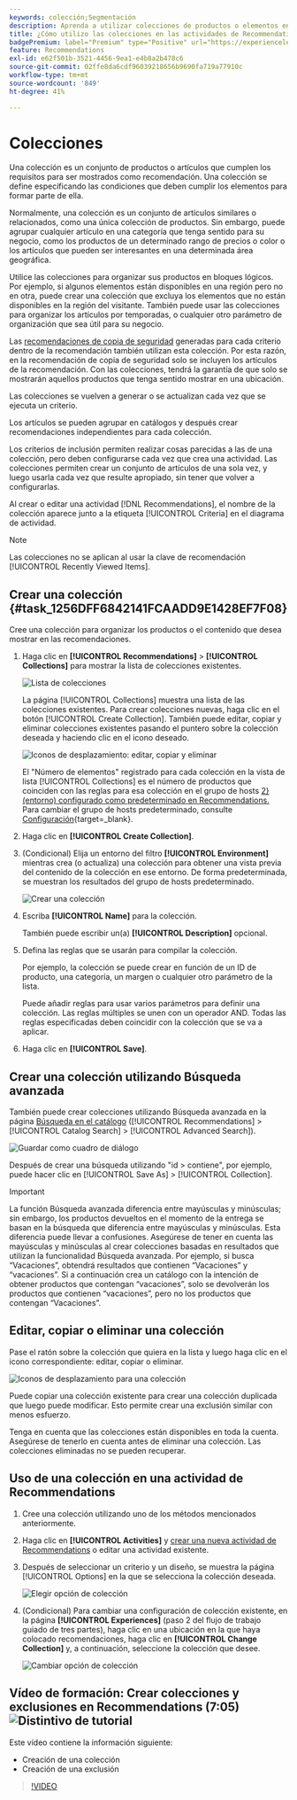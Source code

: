 ```yaml
---
keywords: colección;Segmentación
description: Aprenda a utilizar colecciones de productos o elementos en  [!DNL Target Recommendations].
title: ¿Cómo utilizo las colecciones en las actividades de Recommendations?
badgePremium: label="Premium" type="Positive" url="https://experienceleague.adobe.com/docs/target/using/introduction/intro.html?lang=en#premium newtab=true" tooltip="Consulte qué se incluye en Target Premium."
feature: Recommendations
exl-id: e62f501b-3521-4456-9ea1-e4b8a2b478c6
source-git-commit: 02ffe8da6cdf96039218656b9690fa719a77910c
workflow-type: tm+mt
source-wordcount: '849'
ht-degree: 41%

---
```


# Colecciones

Una colección es un conjunto de productos o artículos que cumplen los requisitos para ser mostrados como recomendación. Una colección se define especificando las condiciones que deben cumplir los elementos para formar parte de ella.

Normalmente, una colección es un conjunto de artículos similares o relacionados, como una única colección de productos. Sin embargo, puede agrupar cualquier artículo en una categoría que tenga sentido para su negocio, como los productos de un determinado rango de precios o color o los artículos que pueden ser interesantes en una determinada área geográfica.

Utilice las colecciones para organizar sus productos en bloques lógicos. Por ejemplo, si algunos elementos están disponibles en una región pero no en otra, puede crear una colección que excluya los elementos que no están disponibles en la región del visitante. También puede usar las colecciones para organizar los artículos por temporadas, o cualquier otro parámetro de organización que sea útil para su negocio.

Las [recomendaciones de copia de seguridad](/help/main/c-recommendations/c-algorithms/backup-recs.md) generadas para cada criterio dentro de la recomendación también utilizan esta colección. Por esta razón, en la recomendación de copia de seguridad solo se incluyen los artículos de la recomendación. Con las colecciones, tendrá la garantía de que solo se mostrarán aquellos productos que tenga sentido mostrar en una ubicación.

Las colecciones se vuelven a generar o se actualizan cada vez que se ejecuta un criterio.

Los artículos se pueden agrupar en catálogos y después crear recomendaciones independientes para cada colección.

Los criterios de inclusión permiten realizar cosas parecidas a las de una colección, pero deben configurarse cada vez que crea una actividad. Las colecciones permiten crear un conjunto de artículos de una sola vez, y luego usarla cada vez que resulte apropiado, sin tener que volver a configurarlas.

Al crear o editar una actividad [!DNL Recommendations], el nombre de la colección aparece junto a la etiqueta [!UICONTROL Criteria] en el diagrama de actividad.

>[!NOTE]
>
>Las colecciones no se aplican al usar la clave de recomendación [!UICONTROL Recently Viewed Items].

## Crear una colección {#task_1256DFF6842141FCAADD9E1428EF7F08}

Cree una colección para organizar los productos o el contenido que desea mostrar en las recomendaciones.

1. Haga clic en **[!UICONTROL Recommendations]** > **[!UICONTROL Collections]** para mostrar la lista de colecciones existentes.

   ![Lista de colecciones](assets/collections_list.png)

   La página [!UICONTROL Collections] muestra una lista de las colecciones existentes. Para crear colecciones nuevas, haga clic en el botón [!UICONTROL Create Collection]. También puede editar, copiar y eliminar colecciones existentes pasando el puntero sobre la colección deseada y haciendo clic en el icono deseado.

   ![Iconos de desplazamiento: editar, copiar y eliminar](/help/main/c-recommendations/c-products/assets/hover-icons.png)

   El &quot;Número de elementos&quot; registrado para cada colección en la vista de lista [!UICONTROL Collections] es el número de productos que coinciden con las reglas para esa colección en el grupo de hosts [2&rbrace; (entorno) configurado como predeterminado en Recommendations. ](/help/main/administrating-target/hosts.md) Para cambiar el grupo de hosts predeterminado, consulte [Configuración](https://experienceleague.adobe.com/docs/target-dev/developer/recommendations.html){target=_blank}.

1. Haga clic en **[!UICONTROL Create Collection]**.

1. (Condicional) Elija un entorno del filtro **[!UICONTROL Environment]** mientras crea (o actualiza) una colección para obtener una vista previa del contenido de la colección en ese entorno. De forma predeterminada, se muestran los resultados del grupo de hosts predeterminado.

   ![Crear una colección](/help/main/c-recommendations/c-products/assets/CreateCollection.png)

1. Escriba **[!UICONTROL Name]** para la colección.

   También puede escribir un(a) **[!UICONTROL Description]** opcional.

1. Defina las reglas que se usarán para compilar la colección.

   Por ejemplo, la colección se puede crear en función de un ID de producto, una categoría, un margen o cualquier otro parámetro de la lista.

   Puede añadir reglas para usar varios parámetros para definir una colección. Las reglas múltiples se unen con un operador AND. Todas las reglas especificadas deben coincidir con la colección que se va a aplicar.

1. Haga clic en **[!UICONTROL Save]**.

## Crear una colección utilizando Búsqueda avanzada

También puede crear colecciones utilizando Búsqueda avanzada en la página [Búsqueda en el catálogo](/help/main/c-recommendations/c-products/catalog-search.md#save-as) ([!UICONTROL Recommendations] > [!UICONTROL Catalog Search] > [!UICONTROL Advanced Search]).

![Guardar como cuadro de diálogo](/help/main/c-recommendations/c-products/assets/save-as.png)

Después de crear una búsqueda utilizando &quot;id > contiene&quot;, por ejemplo, puede hacer clic en [!UICONTROL Save As] > [!UICONTROL Collection].

>[!IMPORTANT]
>
>La función Búsqueda avanzada diferencia entre mayúsculas y minúsculas; sin embargo, los productos devueltos en el momento de la entrega se basan en la búsqueda que diferencia entre mayúsculas y minúsculas. Esta diferencia puede llevar a confusiones. Asegúrese de tener en cuenta las mayúsculas y minúsculas al crear colecciones basadas en resultados que utilizan la funcionalidad Búsqueda avanzada. Por ejemplo, si busca “Vacaciones”, obtendrá resultados que contienen “Vacaciones” y “vacaciones”. Si a continuación crea un catálogo con la intención de obtener productos que contengan “vacaciones”, solo se devolverán los productos que contienen “vacaciones”, pero no los productos que contengan “Vacaciones”.

## Editar, copiar o eliminar una colección

Pase el ratón sobre la colección que quiera en la lista y luego haga clic en el icono correspondiente: editar, copiar o eliminar.

![Iconos de desplazamiento para una colección](/help/main/c-recommendations/c-products/assets/hover-collections.png)

Puede copiar una colección existente para crear una colección duplicada que luego puede modificar. Esto permite crear una exclusión similar con menos esfuerzo.

Tenga en cuenta que las colecciones están disponibles en toda la cuenta. Asegúrese de tenerlo en cuenta antes de eliminar una colección. Las colecciones eliminadas no se pueden recuperar.

## Uso de una colección en una actividad de Recommendations

1. Cree una colección utilizando uno de los métodos mencionados anteriormente.

1. Haga clic en **[!UICONTROL Activities]** y [crear una nueva actividad de Recommendations](/help/main/c-recommendations/t-create-recs-activity/create-recs-activity.md) o editar una actividad existente.

1. Después de seleccionar un criterio y un diseño, se muestra la página [!UICONTROL Options] en la que se selecciona la colección deseada.

   ![Elegir opción de colección](/help/main/c-recommendations/c-products/assets/choose-collection.png)

1. (Condicional) Para cambiar una configuración de colección existente, en la página **[!UICONTROL Experiences]** (paso 2 del flujo de trabajo guiado de tres partes), haga clic en una ubicación en la que haya colocado recomendaciones, haga clic en **[!UICONTROL Change Collection]** y, a continuación, seleccione la colección que desee.

   ![Cambiar opción de colección](/help/main/c-recommendations/c-products/assets/change-collection.png)

## Vídeo de formación: Crear colecciones y exclusiones en Recommendations (7:05) ![Distintivo de tutorial](/help/main/assets/tutorial.png)

Este vídeo contiene la información siguiente:

* Creación de una colección
* Creación de una exclusión

>[!VIDEO](https://video.tv.adobe.com/v/27689)
